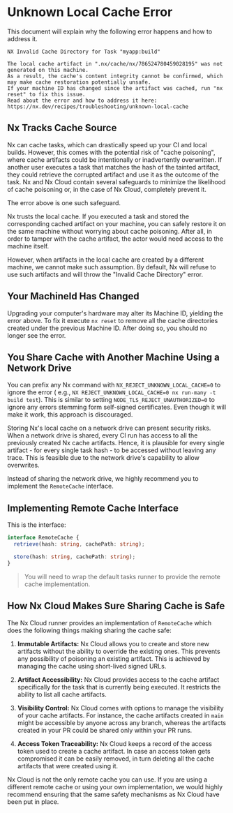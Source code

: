 # Unknown Local Cache Error

This document will explain why the following error happens and how to address it.

```
NX Invalid Cache Directory for Task "myapp:build"

The local cache artifact in ".nx/cache/nx/786524780459028195" was not generated on this machine.
As a result, the cache's content integrity cannot be confirmed, which may make cache restoration potentially unsafe.
If your machine ID has changed since the artifact was cached, run "nx reset" to fix this issue.
Read about the error and how to address it here: https://nx.dev/recipes/troubleshooting/unknown-local-cache
```

## Nx Tracks Cache Source

Nx can cache tasks, which can drastically speed up your CI and local builds. However, this comes with the potential risk
of "cache poisoning", where cache artifacts could be intentionally or inadvertently overwritten. If another user
executes a task that matches the hash of the tainted artifact, they could retrieve the corrupted artifact and use it as
the outcome of the task. Nx and Nx Cloud contain several safeguards to minimize the likelihood of cache poisoning or, in
the case of Nx Cloud, completely prevent it.

The error above is one such safeguard.

Nx trusts the local cache. If you executed a task and stored the corresponding cached artifact on your machine, you can
safely restore it on the same machine without worrying about cache poisoning. After all, in order to tamper with the
cache artifact, the actor would need access to the machine itself.

However, when artifacts in the local cache are created by a different machine, we cannot make such assumption. By
default, Nx will refuse to use such artifacts and will throw the "Invalid Cache Directory" error.

## Your MachineId Has Changed

Upgrading your computer's hardware may alter its Machine ID, yielding the error above. To fix it execute `nx reset` to
remove all the cache directories created under the previous Machine ID. After doing so, you should no longer see the
error.

## You Share Cache with Another Machine Using a Network Drive

You can prefix any Nx command with `NX_REJECT_UNKNOWN_LOCAL_CACHE=0` to ignore the error (
e.g., `NX REJECT_UNKNOWN_LOCAL_CACHE=0 nx run-many -t build test`). This is similar to
setting `NODE_TLS_REJECT_UNAUTHORIZED=0` to ignore any errors stemming form self-signed certificates. Even though it
will make it work, this approach is discouraged.

Storing Nx's local cache on a network drive can present security risks. When a network drive is shared, every CI run has
access to all the previously created Nx cache artifacts. Hence, it is plausible for every single artifact - for every
single task hash - to be accessed without leaving any trace. This is feasible due to the network drive's capability to
allow overwrites.

Instead of sharing the network drive, we highly recommend you to implement the `RemoteCache` interface.

## Implementing Remote Cache Interface

This is the interface:

```typescript
interface RemoteCache {
  retrieve(hash: string, cachePath: string);

  store(hash: string, cachePath: string);
}
```

> You will need to wrap the default tasks runner to provide the remote cache implementation.

## How Nx Cloud Makes Sure Sharing Cache is Safe

The Nx Cloud runner provides an implementation of `RemoteCache` which does the following things making sharing the cache safe:

1. **Immutable Artifacts:** Nx Cloud allows you to create and store new artifacts without the ability to override the
   existing ones. This prevents any possibility of poisoning an existing artifact. This is achieved by managing the
   cache using short-lived signed URLs.

2. **Artifact Accessibility:** Nx Cloud provides access to the cache artifact specifically for the task that is
   currently being executed. It restricts the ability to list all cache artifacts.

3. **Visibility Control:** Nx Cloud comes with options to manage the visibility of your cache artifacts. For instance,
   the cache artifacts created in `main` might be accessible by anyone across any branch, whereas the artifacts created
   in your PR could be shared only within your PR runs.

4. **Access Token Traceability:** Nx Cloud keeps a record of the access token used to create a cache artifact. In case
   an access token gets compromised it can be easily removed, in turn deleting all the cache artifacts that were created
   using it.

Nx Cloud is not the only remote cache you can use. If you are using a different remote cache or using your
own implementation, we would highly recommend ensuring that the same safety mechanisms as Nx Cloud have been put in
place.
